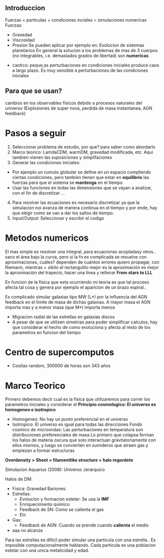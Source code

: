 ## Introduccion
Fuerzas + particulas + condiciones inciales = simulaciones numericas
Fuerzas:
- Gravedad
- Viscosidad
- Presion
Se pueden aplicar por ejemplo en: Evolucion de sistemas planetarios
En general la solucion a los problemas de mas de 3 cuerpos (no integrables, i.e. demasiados grados de libertad) son __numericas__

* caotico: peque;as perturbaciones en condiciones iniciales produce caos a largo plazo. Es muy sensible a perturbaciones de las condiciones iniciales
## Para que se usan? 

cambios en los observables fisicos debido a procesos naturales del universo (Explosiones de super nova, perdida de masa instantanea, AGN feedback)

# Pasos a seguir
1. Seleccionar problema de estudio, por que? para saber como abordarlo
2. Marco teorico: LamdaCDM, warmDM, gravedad modificada, etc. Aqui tambien vienen las suposiciones y simplifaciones
3. Generar las condiciones iniciales:
- Por ejemplo un cumulo globular se define en un espacio cumpliendo ciertas condiciones, pero tambien tienen que estar en __equilibrio__ las fuerzas para que el sistema se __mantenga__ en el tiempo
- Usar las funciones en todas las dimensiones que se vayan a analizar, con el fin de discretizar ...
4. Para resolver las ecuaciones es necesario discretizar ya que la simulacion noi avanza de manera continua en el tiempo y por ende, hay que elegir como se van a dar los saltos de tiempo.
5. Input/Output: Seleccionar y escribir el codigo

# Metodos numericos
El mas simple es resolver una integral, para ecuaciones acopladasy otros.. 
saco el área bajo la curva, pero si la fn es complicada se resuelve con aproximaciones, cuáles? dependen de cuántos errores quiero propagar, con Riemann, mientras + xikito el rectangulito mejor es la aproximación es mejor la aproximación del trapecio, hacer una línea y rellenar
__From stars to LLL__

En funcion de la fisica que esta ocurriendo mi teoria es que tal proceso afecta tal cosa y genera por ejemplo el aparicion de un brazo espiral..

Es complicado simular galaxias tipo MW (L*) por la influencia del AGN feedback en el limite de masa de dichas galaxias. A mayor masa el AGN importa mas y a menor masa (que M*) importa menos
- Migracion radial de las estrellas en galaxias discos
- A pesar de que se utilizen simetrias para poder simplificar calculos, hay que considerar el hecho de como evoluciona y afecta al resto de los parametros en funcion del tiempo

# Centro de supercomputos
- Cositas random, 300000 de horas son 343 años

# Marco Teorico
Primero debemos decir cual es la fisica que utilizaremos para correr los parametros iniciales y considerar el
__Principio cosmologico: El universo es homogeneo e isotropico__
- Homogeneo: No hay un punto preferencial en el universo
- Isotropico: El universo es igual para todas las direcciones
Fondo cosmico de microondas: Las perturbaciones en temperatura son distribuciones preferenciales de masa
Lo primero que colapsa forman los halos de materia oscura que solo interactuan gravitatoriamente con ellos mismos, y luego se convierten en sumideros que atraen gas y empiezan a formar estructuras

__Overdensity > Sheet > filamentlike structure > halo regordete__

Simulacion Aquarius (2008): Universo Jerarquico 

Halos de DM: 
- Fisica: Gravedad
Bariones:
- Estrellas:
    - Evolucion y formacion estelar: Se usa la __IMF__
    - Enriquecimiento quimico
    - Feedback de SN: Como se calienta el gas
    - Etc
- Gas:
    - Feedback de AGN: Cuando se prende cuando __calienta__ el medio
- aaa no alcanze

Para las estrellas es dificil poder simular una particula con una estrella.. Es imposible computacionalmente hablando. Cada particula es una poblacion estelar con una unica metalicidad y edad. 


